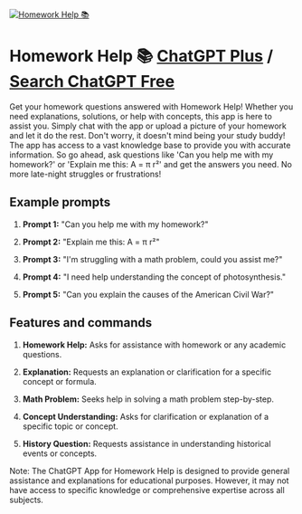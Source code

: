 
[![Homework Help 📚](https://files.oaiusercontent.com/file-lsRMRv6OonksVcyklQ0nbpJj?se=2123-10-17T21%3A52%3A02Z&sp=r&sv=2021-08-06&sr=b&rscc=max-age%3D31536000%2C%20immutable&rscd=attachment%3B%20filename%3DDALL%25C2%25B7E%25202023-11-10%252022.51.46%2520-%2520A%2520dynamic%252C%2520inviting%2520icon%2520for%2520%2527Homework%2520Help%2527%252C%2520featuring%2520a%2520chat%2520bubble%2520and%2520an%2520image%2520upload%2520symbol%252C%2520representing%2520the%2520service%2527s%2520ability%2520to%2520assist%2520through.png&sig=qQAds/DIqDDktyXO%2BSqi8i2DSG6zfIvY%2BOUojM8Njls%3D)](https://chat.openai.com/g/g-n9p3Qo2vK-homework-help)

# Homework Help 📚 [ChatGPT Plus](https://chat.openai.com/g/g-n9p3Qo2vK-homework-help) / [Search ChatGPT Free](https://gptcall.net/index.html#/?search=Homework%20Help%20%F0%9F%93%9A)

Get your homework questions answered with Homework Help! Whether you need explanations, solutions, or help with concepts, this app is here to assist you. Simply chat with the app or upload a picture of your homework and let it do the rest. Don't worry, it doesn't mind being your study buddy! The app has access to a vast knowledge base to provide you with accurate information. So go ahead, ask questions like 'Can you help me with my homework?' or 'Explain me this: A = π r²' and get the answers you need. No more late-night struggles or frustrations!

## Example prompts

1. **Prompt 1:** "Can you help me with my homework?"

2. **Prompt 2:** "Explain me this: A = π r²"

3. **Prompt 3:** "I'm struggling with a math problem, could you assist me?"

4. **Prompt 4:** "I need help understanding the concept of photosynthesis."

5. **Prompt 5:** "Can you explain the causes of the American Civil War?"

## Features and commands

1. **Homework Help:** Asks for assistance with homework or any academic questions.

2. **Explanation:** Requests an explanation or clarification for a specific concept or formula.

3. **Math Problem:** Seeks help in solving a math problem step-by-step.

4. **Concept Understanding:** Asks for clarification or explanation of a specific topic or concept.

5. **History Question:** Requests assistance in understanding historical events or concepts.

Note: The ChatGPT App for Homework Help is designed to provide general assistance and explanations for educational purposes. However, it may not have access to specific knowledge or comprehensive expertise across all subjects.


